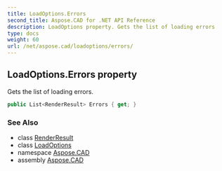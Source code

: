```yaml
---
title: LoadOptions.Errors
second_title: Aspose.CAD for .NET API Reference
description: LoadOptions property. Gets the list of loading errors
type: docs
weight: 60
url: /net/aspose.cad/loadoptions/errors/
---
```

## LoadOptions.Errors property

Gets the list of loading errors.

```csharp
public List<RenderResult> Errors { get; }
```

### See Also

* class [RenderResult](../../../aspose.cad.imageoptions/renderresult/)
* class [LoadOptions](../)
* namespace [Aspose.CAD](../../loadoptions/)
* assembly [Aspose.CAD](../../../)



